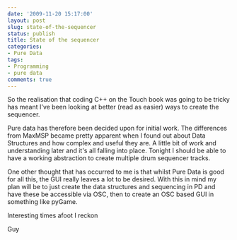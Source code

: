 ```yaml
---
date: '2009-11-20 15:17:00'
layout: post
slug: state-of-the-sequencer
status: publish
title: State of the sequencer
categories:
- Pure Data
tags:
- Programming
- pure data
comments: true
---
```


So the realisation that coding C++ on the Touch book was going to be tricky has meant I've been looking at better (read as easier) ways to create the sequencer.

Pure data has therefore been decided upon for initial work. The differences from MaxMSP became pretty apparent when I found out about Data Structures and how complex and useful they are. A little bit of work and understanding later and it's all falling into place. Tonight I should be able to have a working abstraction to create multiple drum sequencer tracks.

One other thought that has occurred to me is that whilst Pure Data is good for all this, the GUI really leaves a lot to be desired. With this in mind my plan will be to just create the data structures and sequencing in PD and have these be accessible via OSC, then to create an OSC based GUI in something like pyGame.

Interesting times afoot I reckon

Guy
